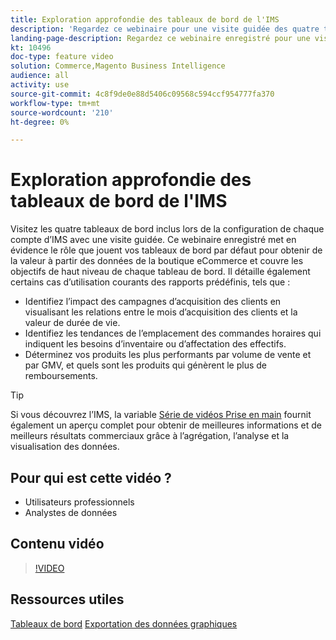 ```yaml
---
title: Exploration approfondie des tableaux de bord de l'IMS
description: 'Regardez ce webinaire pour une visite guidée des quatre tableaux de bord inclus lors de la configuration de chaque compte de l’IMS. '
landing-page-description: Regardez ce webinaire enregistré pour une visite guidée des quatre tableaux de bord inclus lors de la configuration de chaque compte IMS.
kt: 10496
doc-type: feature video
solution: Commerce,Magento Business Intelligence
audience: all
activity: use
source-git-commit: 4c8f9de0e88d5406c09568c594ccf954777fa370
workflow-type: tm+mt
source-wordcount: '210'
ht-degree: 0%

---
```


# Exploration approfondie des tableaux de bord de l&#39;IMS

Visitez les quatre tableaux de bord inclus lors de la configuration de chaque compte d’IMS avec une visite guidée. Ce webinaire enregistré met en évidence le rôle que jouent vos tableaux de bord par défaut pour obtenir de la valeur à partir des données de la boutique eCommerce et couvre les objectifs de haut niveau de chaque tableau de bord. Il détaille également certains cas d’utilisation courants des rapports prédéfinis, tels que :

- Identifiez l’impact des campagnes d’acquisition des clients en visualisant les relations entre le mois d’acquisition des clients et la valeur de durée de vie.
- Identifiez les tendances de l’emplacement des commandes horaires qui indiquent les besoins d’inventaire ou d’affectation des effectifs.
- Déterminez vos produits les plus performants par volume de vente et par GMV, et quels sont les produits qui génèrent le plus de remboursements.

>[!TIP]
>
>Si vous découvrez l’IMS, la variable [Série de vidéos Prise en main](./../1-overview.md) fournit également un aperçu complet pour obtenir de meilleures informations et de meilleurs résultats commerciaux grâce à l’agrégation, l’analyse et la visualisation des données.

## Pour qui est cette vidéo ?

- Utilisateurs professionnels
- Analystes de données

## Contenu vidéo

>[!VIDEO](https://video.tv.adobe.com/v/343498?quality=12&learn=on)

## Ressources utiles

[Tableaux de bord](https://docs.magento.com/mbi/data-user/dashboards/ess-dashboards.html)
[Exportation des données graphiques](https://docs.magento.com/mbi/data-user/export-data/exp-chart-dash.html)

